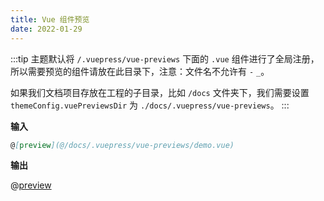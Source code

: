 ```yaml
---
title: Vue 组件预览
date: 2022-01-29
---
```


:::tip
主题默认将 `/.vuepress/vue-previews` 下面的 `.vue` 组件进行了全局注册，所以需要预览的组件请放在此目录下，注意：文件名不允许有 `-` `_`。

如果我们文档项目存放在工程的子目录，比如 `/docs` 文件夹下，我们需要设置 `themeConfig.vuePreviewsDir` 为 `./docs/.vuepress/vue-previews`。
:::

**输入**

```md
@[preview](@/docs/.vuepress/vue-previews/demo.vue)
```

**输出**

@[preview](@/docs/.vuepress/vue-previews/demo.vue)
